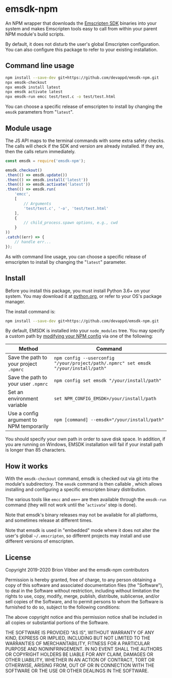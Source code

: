 # emsdk-npm

An NPM wrapper that downloads the [Emscripten SDK](https://emscripten.org/) binaries into your system and makes Emscripten tools easy to call from within your parent NPM module's build scripts.

By default, it does not disturb the user's global Emscripten configuration. You can also configure this package to refer to your existing installation.

## Command line usage

```sh
npm install --save-dev git+https://github.com/devappd/emsdk-npm.git
npx emsdk-checkout
npx emsdk install latest
npx emsdk activate latest
npx emsdk-run emcc test/test.c -o test/test.html
```

You can choose a specific release of emscripten to install by changing the `emsdk` parameters from "`latest`".

## Module usage

The JS API maps to the terminal commands with some extra safety checks.
The calls will check if the SDK and version are already installed. If
they are, then the calls return immediately.

```js
const emsdk = require('emsdk-npm');

emsdk.checkout()
.then(() => emsdk.update())
.then(() => emsdk.install('latest'))
.then(() => emsdk.activate('latest'))
.then(() => emsdk.run(
    'emcc',
    [
        // Arguments
        'test/test.c', '-o', 'test/test.html'
    ], 
    { 
        // child_process.spawn options, e.g., cwd
    }
))
.catch((err) => {
    // handle err...
});
```

As with command line usage, you can choose a specific release of emscripten to install by changing the "`latest`" parameter.

## Install

Before you install this package, you must install Python 3.6+ on your system. You may download it at [python.org](https://www.python.org/downloads/), or refer to your OS's package manager.

The install command is:

```sh
npm install --save-dev git+https://github.com/devappd/emsdk-npm.git
```

By default, EMSDK is installed into your `node_modules` tree. You may specify a custom path by
[modifying your NPM config](https://docs.npmjs.com/cli/v6/using-npm/config) via one of the following:

|Method|Command
|------|-------
| Save the path to your project `.npmrc` | `npm config --userconfig "/your/project/path/.npmrc" set emsdk "/your/install/path"`
| Save the path to your user `.npmrc` | `npm config set emsdk "/your/install/path"`
| Set an environment variable | `set NPM_CONFIG_EMSDK=/your/install/path`
| Use a config argument to NPM temporarily | `npm [command] --emsdk="/your/install/path"`

You should specify your own path in order to save disk space. In addition, if you are running on Windows, EMSDK installation will fail if your install path is longer than 85 characters.

## How it works

With the `emsdk-checkout` command, emsdk is checked out via git into the module's subdirectory. The `emsdk` command is then callable , which allows installing and configuring a specific emscripten binary distribution.

The various tools like `emcc` and `em++` are then available through the `emsdk-run` command (they will not work until the '`activate`' step is done).

Note that emsdk's binary releases may not be available for all platforms, and sometimes release at different times.

Note that emsdk is used in "embedded" mode where it does not alter the user's global `~/.emscripten`, so different projects may install and use different versions of emscripten.

## License

Copyright 2019-2020 Brion Vibber and the emsdk-npm contributors

Permission is hereby granted, free of charge, to any person obtaining a copy of this software and associated documentation files (the "Software"), to deal in the Software without restriction, including without limitation the rights to use, copy, modify, merge, publish, distribute, sublicense, and/or sell copies of the Software, and to permit persons to whom the Software is furnished to do so, subject to the following conditions:

The above copyright notice and this permission notice shall be included in all copies or substantial portions of the Software.

THE SOFTWARE IS PROVIDED "AS IS", WITHOUT WARRANTY OF ANY KIND, EXPRESS OR IMPLIED, INCLUDING BUT NOT LIMITED TO THE WARRANTIES OF MERCHANTABILITY, FITNESS FOR A PARTICULAR PURPOSE AND NONINFRINGEMENT. IN NO EVENT SHALL THE AUTHORS OR COPYRIGHT HOLDERS BE LIABLE FOR ANY CLAIM, DAMAGES OR OTHER LIABILITY, WHETHER IN AN ACTION OF CONTRACT, TORT OR OTHERWISE, ARISING FROM, OUT OF OR IN CONNECTION WITH THE SOFTWARE OR THE USE OR OTHER DEALINGS IN THE SOFTWARE.
